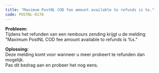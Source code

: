 ```yaml
---
title: "Maximum PostNL COD fee amount available to refunds is %s."
code: POSTNL-0178
---
```



<p><strong>Probleem:<br></strong>Tijdens het refunden van een rembours zending krijgt u de melding <br>"Maximum PostNL COD fee amount available to refunds is %s."</p>
<p><strong>Oplossing:<br></strong>Deze melding komt voor wanneer u meer probeert te refunden dan mogelijk.<br>Pas dit bedrag aan en probeer het nog eens.</p>
